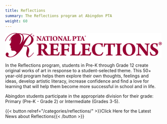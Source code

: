 ```yaml
---
title: Reflections
summary: The Reflections program at Abingdon PTA
weight: 60
---
```


![Reflections Logo](images/reflectionslogo.webp)

In the Reflections program, students in Pre-K through Grade 12 create original works of art in response to a student-selected theme. This 50+ year-old program helps them explore their own thoughts, feelings and ideas, develop artistic literacy, increase confidence and find a love for learning that will help them become more successful in school and in life.

Abingdon students participate in the appropriate division for their grade: Primary (Pre-K - Grade 2) or Intermediate (Grades 3-5).

{{< button relref="/categories/reflections/" >}}Click Here for the Latest News about Reflections{{< /button >}}